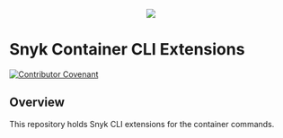 <p align="center">
  <img src="https://snyk.io/style/asset/logo/snyk-print.svg" />
</p>

# Snyk Container CLI Extensions

[![Contributor Covenant](https://img.shields.io/badge/Contributor%20Covenant-2.1-4baaaa.svg)](CODE_OF_CONDUCT.md)

## Overview

This repository holds Snyk CLI extensions for the container commands.
